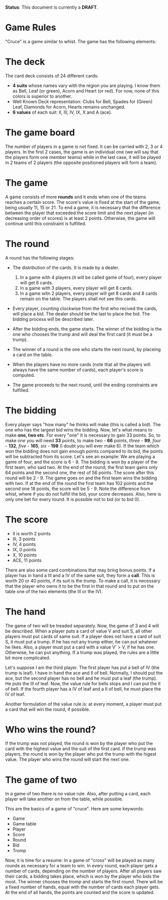 **Status**: This document is currently a **DRAFT**.


Game Rules
=========

"Cruce" is a game similar to whist. The game has the following elements:

# The deck

The card deck consists of 24 different cards:
* __4 suits__ whose names vary with the region you are playing. I know them as Bell, Leaf (or green), Acorn and Heart (or red). For now, none of this colors is superior to another. 
* Well Known Deck representation: Clubs for Bell, Spades for (Green) Leaf, Diamonds for Acorn, Hearts remains unchanged.
* __6 values__ of each suit: II, III, IV, IX, X and A (ace).

# The game board
The number of players in a game is not fixed. It can be carried with 2, 3 or 4 players. In the first 2 cases, the game is an individual one (we will say that the players form one member teams) while in the last case, it will be played in 2 teams of 2 players (the opposite positioned players will form a team).

# The game

A game consists of more __rounds__ and it ends when one of the teams reaches a certain score. The score's value is fixed at the start of the game, being usually 11, 15 or 21. To end a game, it is necessary that the difference between the player that exceeded the score limit and the next player (in decreasing order of scores) is at least 2 points. Otherwise, the game will continue until this constraint is fulfilled.

# The round

A round has the following stages:

* The distribution of the cards. It is made by a dealer.
    1. In a game with 4 players (it will be called game of four), every player will get 6 cards.
    2. In a game with 3 players, every player will get 8 cards.
    3. In a game witn 2 players, every player will get 8 cards and 8 cards remain on the table. The players shall not see this cards.

* Every player, counting clockwise from the first who recived the cards, will place a bid. The dealer should be the last to place the bid. The bidding process will be described later.
* After the bidding ends, the game starts. The winner of the bidding is the one who chooses the trump and will deal the first card (it must be a trump).
* The winner of a round is the one who starts the next round, by placeing a card on the table.
* When the players have no more cards (note that all the players will always have the same number of cards), each player's score is computed.
* The game proceeds to the next round, until the ending constraints are fulfilled.


# The bidding

Every player says "how many" he thinks will make (this is called a bid). The one who has the largest bid wins the bidding. Now, let's what means to make __one, two etc__.
For every "one" it is necessary to gain 33 points. So, to make _one_ you will need __33__ points, to make _two_ - __66__ points, _three_ - __99__, _four_ - __132__, _five_ - __165__, _six_ - __198__ (I doubt you will ever make 6).
If the team which won the bidding does not gain enough points compared to its bid, the points will be subtracted from its score. Let's see an example:
We are playing a game of four, and the score is 6 - 8. The bidding is won by a player of the first team, who said two. At the end of the round, the first team gains only 64 points and the second one, the rest of 56 points. The score after this round will be 2 - 9. The game goes on and the first team wins the bidding with two. If at the end of the round the first team has 102 points and the second one 18 points, the score will be 5 - 9. Note the difference from whist, where if you do not fulfill the bid, your score decreases. Also, here is only one bet for every round. It is possible not to bid (or to bid 0).

# The score

* II is worth 2 points
* III, 3 points
* IV, 4 points
* IX, 0 points
* X, 10 points
* ACE, 11 points


There are also some card combinations that may bring bonus points. If a player has in hand a III and a IV of the same suit, they form a __call__. This is worth 20 or 40 points, if its suit is the trump. To make a call, it is necessary that the player who owns it to be the first in that round and to put on the table one of the two elements (the III or the IV).

# The hand

The game of two will be treaded separately. Now, the game of 3 and 4 will be described.
When a player puts a card of value V and suit S, all other players must put cards of same suit. If a player does not have a card of suit S, it must put a trump. If he has not any trump either, he can put whatever he likes. Also, a player must put a card with a value V' > V, if he has one. Otherwise, he can put anything. If a trump was played, the rules are a little bit more complicated.

Let's suppose I am the third player. The first player has put a bell of IV (the trump is leaf). I have in hand the ace and II of bell. Normally, I should put the ace, but the second player has no bell and he must put a leaf (the trump). He puts the III of leaf. Now, the value rule for bells stops and I can put the II of bell. If the fourth player has a IV of leaf and a II of bell, he must place the IV of leaf.

Another formulation of the value rule is: at every moment, a player must put a card that will win the round, if possible.

# Who wins the round?

If the trump was not played, the round is won by the player who put the card with the highest value and the suit of the first card.
If the trump was players, the round is won by the player who put the trump with the higest value.
The player who wins the round will start the next one.

# The game of two

In a game of two there is no value rule. Also, after putting a card, each player will take another on from the table, while possible.


This are the basics of a game of "cruce". Here are some keywords:
* Game
* Game table
* Player
* Score
* Round
* Bid
* Tromp

Now, it is time for a resume:
In a game of "cross" will be played as many rounds as necessary for a team to win. In every round, each player gets a number of cards, depending on the number of players. After all players saw their cards, a bidding takes place, which is won by the player who bids the most. The winner chooses the tromp and starts the first round. There will be a fixed number of hands, equal with the number of cards each player gets. At the end of all hands, the points are counted and the score is updated.
